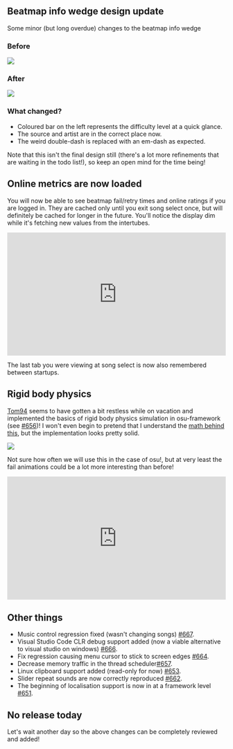 ## Beatmap info wedge design update

Some minor (but long overdue) changes to the beatmap info wedge

### Before

![](https://puu.sh/vuyYa/c864adf33f.png)

### After

![](https://puu.sh/vuyZI/a83c37227e.png)

### What changed?

- Coloured bar on the left represents the difficulty level at a quick glance.
- The source and artist are in the correct place now.
- The weird double-dash is replaced with an em-dash as expected.

Note that this isn't the final design still (there's a lot more refinements that are waiting in the todo list!), so keep an open mind for the time being!

## Online metrics are now loaded

You will now be able to see beatmap fail/retry times and online ratings if you are logged in. They are cached only until you exit song select once, but will definitely be cached for longer in the future. You'll notice the display dim while it's fetching new values from the intertubes.

<div style="width: 100%; height: 0px; position: relative; padding-bottom: 56.250%;"><iframe src="https://streamable.com/s/p601z/brxkgf" frameborder="0" width="100%" height="100%" allowfullscreen style="width: 100%; height: 100%; position: absolute;"></iframe></div>

The last tab you were viewing at song select is now also remembered between startups.

## Rigid body physics

[Tom94](https://github.com/Tom94) seems to have gotten a bit restless while on vacation and implemented the basics of rigid body physics simulation in osu-framework (see [#656](https://github.com/ppy/osu-framework/pull/656))! I won't even begin to pretend that I understand the [math behind this](http://i.imgur.com/LVf7d4d.png), but the implementation looks pretty solid.

![](https://puu.sh/vulcm/cca30ab2d1.png)

Not sure how often we will use this in the case of osu!, but at very least the fail animations could be a lot more interesting than before!

<div style="width: 100%; height: 0px; position: relative; padding-bottom: 56.250%;"><iframe src="https://streamable.com/s/mb571/abbfka" frameborder="0" width="100%" height="100%" allowfullscreen style="width: 100%; height: 100%; position: absolute;"></iframe></div>

## Other things

- Music control regression fixed (wasn't changing songs) [#667](https://github.com/ppy/osu/pull/667).
- Visual Studio Code CLR debug support added (now a viable alternative to visual studio on windows) [#666](https://github.com/ppy/osu/pull/666).
- Fix regression causing menu cursor to stick to screen edges [#664](https://github.com/ppy/osu/pull/664).
- Decrease memory traffic in the thread scheduler[#657](https://github.com/ppy/osu-framework/pull/657).
- Linux clipboard support added (read-only for now) [#653](https://github.com/ppy/osu-framework/pull/653).
- Slider repeat sounds are now correctly reproduced [#662](https://github.com/ppy/osu/pull/662).
- The beginning of localisation support is now in at a framework level [#651](https://github.com/ppy/osu-framework/pull/651).

## No release today

Let's wait another day so the above changes can be completely reviewed and added!